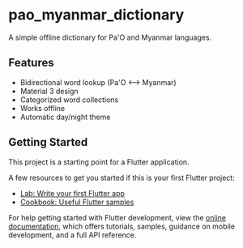 # pao_myanmar_dictionary

A simple offline dictionary for Pa'O and Myanmar languages.

## Features

- Bidirectional word lookup (Pa'O ⟷ Myanmar)
- Material 3 design
- Categorized word collections
- Works offline
- Automatic day/night theme

## Getting Started

This project is a starting point for a Flutter application.

A few resources to get you started if this is your first Flutter project:

- [Lab: Write your first Flutter app](https://docs.flutter.dev/get-started/codelab)
- [Cookbook: Useful Flutter samples](https://docs.flutter.dev/cookbook)

For help getting started with Flutter development, view the
[online documentation](https://docs.flutter.dev/), which offers tutorials,
samples, guidance on mobile development, and a full API reference.
